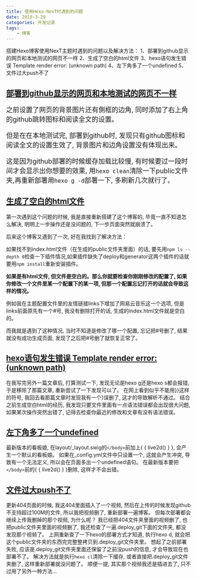 ```yaml
---
title: 使用Hexo-NexT时遇到的问题
date: 2019-3-29
categories: 开发记录
tags:
    - 博客
---
```


搭建Hexo博客使用NexT主题时遇到的问题以及解决方法：
1、部署到github显示的网页和本地测试的网页不一样
2、生成了空白的html文件
3、hexo语句发生错误 Template render error: (unknown path)
4、左下角多了一个undefined
5、文件过大push不了

<!--more-->

## [部署到github显示的网页和本地测试的网页不一样](#部署到github显示的网页和本地测试的网页不一样)

<font size="4">
之前设置了网页的背景图片还有側框的边角, 同时添加了右上角的github跳转图标和阅读全文的设置。

但是在在本地测试完, 部署到github时, 发现只有github图标和阅读全文的设置生效了, 背景图片和边角设置没有体现出来。

这是因为github部署的时候缓存加载比较慢, 有时候要过一段时间才会显示出你想要的效果, 用`hexo clean`清除一下public文件夹,再重新部署用`hexo g -d`部署一下, 多刷新几次就行了。
</font><br /> 

## [生成了空白的html文件](#生成了空白的html文件)

第一次遇到这个问题的时候, 我是直接重新搭建了这个博客的, 毕竟一直不知道怎么解决, 明明上一步操作还是没问题的, 下一步页面突然就崩溃了。

后来这个博客又遇到了一次, 好在我找到了解决方法：

如果找不到index.html文件（在生成的public文件夹里面）的话, 要先用`npm ls --depth 0`检查一下插件情况,如果插件缺失了deploy和generator这两个插件的话就要用`npm install`重新安装插件。

**如果是有html文件, 但文件是空白的。那么你就要检查你刚刚修改的配置了, 如果你修改一个文件里某一个配置下的某一项, 但那一个配置忘记打开的话就会导致这样的情况。**

例如我在主题配置文件里的友情链接links下增加了网易云音乐这一个选项, 但是links前面原先有一个#号, 我没有删除打开的话, 生成的index.html文件就是空白的。

而我就是遇到了这种情况, 当时不知道是修改了哪一个配置, 忘记把#号删了, 结果就没有成功生成页面, 发现了之后把#号删了就恢复正常了。

## [hexo语句发生错误 Template render error: (unknown path)](#hexo语句发生错误%20Template%20render20%error:%20(unknown%20path))

在我写完另外一篇文章后, 打算测试一下, 发现无论是hexo g还是hexo s都会报错, 于是移除了那篇文章, 重新尝试了一下发现可以了。
在网上看到似乎不能用}}这样的符号, 我回去看那篇文章时发现我有一个}误删了, 这才的导致解析不通过。
结合之前生成空白html的经历, 我发现只要文件里面有一点语法错误都会出现很大问题, 如果某次操作突然出错了, 记得去检查你最近的修改和文章有没有语法错误。

## [左下角多了一个undefined](#左下角多了一个undefined)

最新版本的看板娘, 在layout/_layout.swig的`</body>`前加上{ { live2d() } }, 会产生一个默认的看板娘。
如果在_config.yml文件中只设置一个, 这就会产生冲突, 导致有一个无法定义, 所以会在页面多出一个undefined语句。
在最新版本要把`</body>`前的{ { live2d() } }删除, 这样才不会出错。

## [文件过大push不了](#文件过大push不了)

更新404页面的时候, 我这404里面插入了一个视频, 然后在上传的时候发现github不支持超过100M的文件, 所以我把视频删了, 重新部署一遍博客。
但每次部署都会继续上传我删掉的那个视频, 为什么呢？
我已经把404文件夹里面的视频删了, 也把public文件夹里面的视频删了, 我还检查了一遍.deploy_git下面的文件夹, 都没发现那个视频了。
上网重新查了一下hexo的部署方式才知道, 执行hexo d, 就会把这个public文件夹的东西完完整整拷贝到.deploy_git文件夹里。
想起了之前部署失败, 应该是.deploy_git文件夹里面还保留了之前没push的信息, 才会导致现在也部署不了。
解决方法就是执行`hexo cl`清除一下缓存, 或者直接把.deploy_git文件夹删了, 
这样重新部署就没问题了。
顺便一提, 其实那个视频我还是插进去了, 只不过用了另外一种方法...
